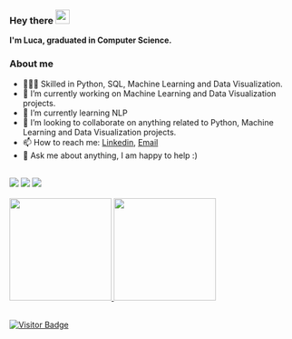 ### Hey there <img src="https://media.giphy.com/media/hvRJCLFzcasrR4ia7z/giphy.gif" width="25px">

**I'm Luca, graduated in Computer Science.**

### About me
- 👨🏼‍💻 Skilled in Python, SQL, Machine Learning and Data Visualization.
- 🔭 I’m currently working on Machine Learning and Data Visualization projects.
- 🌱 I’m currently learning NLP
- 🤝 I’m looking to collaborate on anything related to Python, Machine Learning and Data Visualization projects.
- 📫 How to reach me: [Linkedin](https://www.linkedin.com/in/iagoteixeira), [Email](mailto:iago.sty@gmail.com)
- 💬 Ask me about anything, I am happy to help :)
</br>
<div>
<a href="https://www.linkedin.com/in/iagoteixeira" target="_blank"><img src="https://img.shields.io/badge/LinkedIn-0077B5?style=for-the-badge&logo=linkedin&logoColor=white" target="_blank"></a>
<a href="https://iagoitz.medium.com/" target="_blank"><img src="https://img.shields.io/badge/Medium-12100E?style=for-the-badge&logo=medium&logoColor=white" target="_blank"></a>
<a href="mailto:iago.sty@gmail.com" target="_blank"><img src="https://img.shields.io/badge/Gmail-D14836?style=for-the-badge&logo=gmail&logoColor=white" target="_blank"></a>
</div>
</br>
<div>
  <a href="https://github.com/iagoit">
  <img height="180em" src="https://github-readme-stats.vercel.app/api?username=iagoit&show_icons=true&theme=tokyonight&include_all_commits=true&count_private=true"/>
  <img height="180em" src="https://github-readme-stats.vercel.app/api/top-langs/?username=iagoit&layout=compact&langs_count=7&theme=tokyonight"/>
</div>

<br>

![Visitor Badge](https://visitor-badge.laobi.icu/badge?page_id=iagoit.iagoit)

